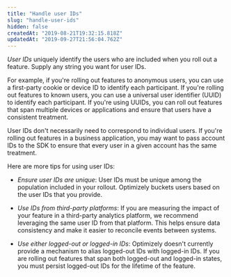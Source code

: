 ```yaml
---
title: "Handle user IDs"
slug: "handle-user-ids"
hidden: false
createdAt: "2019-08-21T19:32:15.818Z"
updatedAt: "2019-09-27T21:56:04.762Z"
---
```

*User IDs* uniquely identify the users who are included when you roll out a feature. Supply any string you want for user IDs.

For example, if you're rolling out features to anonymous users, you can use a first-party cookie or device ID to identify each participant. If you're rolling out features to known users, you can use a universal user identifier (UUID) to identify each participant. If you're using UUIDs, you can roll out features that span multiple devices or applications and ensure that users have a consistent treatment.

User IDs don't necessarily need to correspond to individual users. If you're rolling out features in a business application, you may want to pass account IDs to the SDK to ensure that every user in a given account has the same treatment.

Here are more tips for using user IDs:

* *Ensure user IDs are unique*: User IDs must be unique among the population included in your rollout. Optimizely buckets users based on the user IDs that you provide.

* *Use IDs from third-party platforms*: If you are measuring the impact of your feature in a third-party analytics platform, we recommend leveraging the same user ID from that platform. This helps ensure data consistency and make it easier to reconcile events between systems.

* *Use either logged-out or logged-in IDs*: Optimizely doesn't currently provide a mechanism to alias logged-out IDs with logged-in IDs. If you are rolling out features that span both logged-out and logged-in states, you must persist logged-out IDs for the lifetime of the feature.